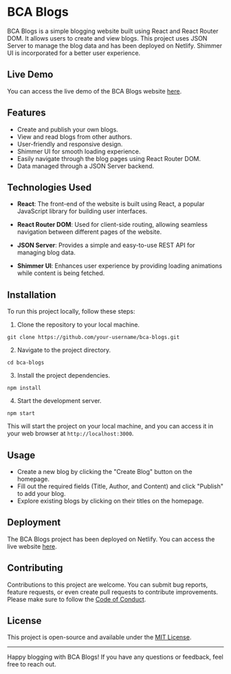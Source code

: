 # BCA Blogs

BCA Blogs is a simple blogging website built using React and React Router DOM. It allows users to create and view blogs. This project uses JSON Server to manage the blog data and has been deployed on Netlify. Shimmer UI is incorporated for a better user experience.

## Live Demo

You can access the live demo of the BCA Blogs website [here](https://bca-blogs.netlify.app/).

## Features

- Create and publish your own blogs.
- View and read blogs from other authors.
- User-friendly and responsive design.
- Shimmer UI for smooth loading experience.
- Easily navigate through the blog pages using React Router DOM.
- Data managed through a JSON Server backend.

## Technologies Used

- **React**: The front-end of the website is built using React, a popular JavaScript library for building user interfaces.

- **React Router DOM**: Used for client-side routing, allowing seamless navigation between different pages of the website.

- **JSON Server**: Provides a simple and easy-to-use REST API for managing blog data.

- **Shimmer UI**: Enhances user experience by providing loading animations while content is being fetched.

## Installation

To run this project locally, follow these steps:

1. Clone the repository to your local machine.

```
git clone https://github.com/your-username/bca-blogs.git
```

2. Navigate to the project directory.

```
cd bca-blogs
```

3. Install the project dependencies.

```
npm install
```

4. Start the development server.

```
npm start
```

This will start the project on your local machine, and you can access it in your web browser at `http://localhost:3000`.

## Usage

- Create a new blog by clicking the "Create Blog" button on the homepage.
- Fill out the required fields (Title, Author, and Content) and click "Publish" to add your blog.
- Explore existing blogs by clicking on their titles on the homepage.

## Deployment

The BCA Blogs project has been deployed on Netlify. You can access the live website [here](https://bca-blogs.netlify.app/).

## Contributing

Contributions to this project are welcome. You can submit bug reports, feature requests, or even create pull requests to contribute improvements. Please make sure to follow the [Code of Conduct](CODE_OF_CONDUCT.md).

## License

This project is open-source and available under the [MIT License](LICENSE.md).

---

Happy blogging with BCA Blogs! If you have any questions or feedback, feel free to reach out.
